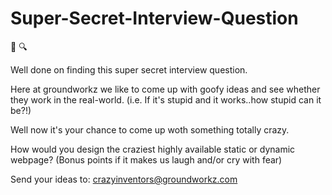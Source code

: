# Super-Secret-Interview-Question

🙌 🔍

Well done on finding this super secret interview question.

Here at groundworkz we like to come up with goofy ideas and see whether they work in the real-world. 
(i.e. If it's stupid and it works..how stupid can it be?!)

Well now it's your chance to come up woth something totally crazy.

How would you design the craziest highly available static or dynamic webpage?
(Bonus points if it makes us laugh and/or cry with fear)

Send your ideas to:
crazyinventors@groundworkz.com
